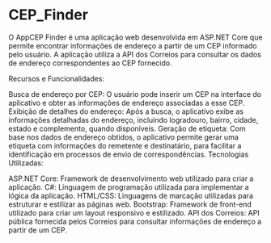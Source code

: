 # CEP_Finder


O AppCEP Finder é uma aplicação web desenvolvida em ASP.NET Core que permite encontrar informações de endereço a partir de um CEP informado pelo usuário. A aplicação utiliza a API dos Correios para consultar os dados de endereço correspondentes ao CEP fornecido.

Recursos e Funcionalidades:

Busca de endereço por CEP: O usuário pode inserir um CEP na interface do aplicativo e obter as informações de endereço associadas a esse CEP.
Exibição de detalhes do endereço: Após a busca, o aplicativo exibe as informações detalhadas do endereço, incluindo logradouro, bairro, cidade, estado e complemento, quando disponíveis.
Geração de etiqueta: Com base nos dados de endereço obtidos, o aplicativo permite gerar uma etiqueta com informações do remetente e destinatário, para facilitar a identificação em processos de envio de correspondências.
Tecnologias Utilizadas:

ASP.NET Core: Framework de desenvolvimento web utilizado para criar a aplicação.
C#: Linguagem de programação utilizada para implementar a lógica da aplicação.
HTML/CSS: Linguagens de marcação utilizadas para estruturar e estilizar as páginas web.
Bootstrap: Framework de front-end utilizado para criar um layout responsivo e estilizado.
API dos Correios: API pública fornecida pelos Correios para consultar informações de endereço a partir de um CEP.
